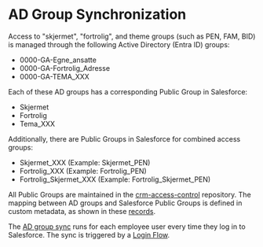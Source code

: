 # AD Group Synchronization

Access to "skjermet", "fortrolig", and theme groups (such as PEN, FAM, BID) is managed through the following Active Directory (Entra ID) groups:

- 0000-GA-Egne_ansatte
- 0000-GA-Fortrolig_Adresse
- 0000-GA-TEMA_XXX

Each of these AD groups has a corresponding Public Group in Salesforce:

- Skjermet
- Fortrolig
- Tema_XXX

Additionally, there are Public Groups in Salesforce for combined access groups:

- Skjermet_XXX (Example: Skjermet_PEN)
- Fortrolig_XXX (Example: Fortrolig_PEN)
- Fortrolig_Skjermet_XXX (Example: Fortrolig_Skjermet_PEN)

All Public Groups are maintained in the [crm-access-control](https://github.com/navikt/crm-platform-access-control/tree/main/force-app/LoginFlow/groups) repository.
The mapping between AD groups and Salesforce Public Groups is defined in custom metadata, as shown in these [records](https://github.com/navikt/crm-platform-access-control/tree/main/force-app/LoginFlow/customMetadata).

The [AD group sync](https://github.com/navikt/crm-platform-access-control/blob/main/force-app/LoginFlow/classes/AdGroupSyncService.cls) runs for each employee user every time they log in to Salesforce.
The sync is triggered by a [Login Flow](https://github.com/navikt/crm-platform-access-control/blob/main/force-app/LoginFlow/classes/DefaultLoginFlowController.cls).
